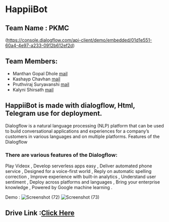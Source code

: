 # HappiiBot

## Team Name   : PKMC
(https://console.dialogflow.com/api-client/demo/embedded/01d1e551-60a4-4e97-a233-0912b612ef2d)
## Team Members:
-    Manthan Gopal Dhole  [mail](mgdhole_b20@it.vjti.ac.in)
-    Kashayp Chavhan           [mail](kdchavhan_b20@it.vjti.ac.in)
-    Pruthviraj Suryavanshi     [mail](pdsuryawanshi_b20@it.vjti.ac.in)
-    Kalyni Shirsath          [mail](ksshrisath_b21@it.vjti.ac.in)
  
## HappiiBot is made with dialogflow, Html, Telegram use for deployment.
Dialogflow is a natural language processing (NLP) platform that can be used to build conversational applications and experiences for a company’s customers in various languages and on multiple platforms.
Features of the Dialogflow

### There are various features of the Dialogflow:
Play Videox ,
Develop serverless apps easy ,
Deliver automated phone service ,
Designed for a voice-first world ,
Reply on automatic spelling correction ,
Improve experience with built-in analytics ,
Understand user sentiment ,
Deploy across platforms and languages ,
Bring your enterprise knowledge ,
Powered by Google machine learning .

Demo : 
![Screenshot (72)](https://user-images.githubusercontent.com/90518833/187035068-fed6c929-9ee9-4179-b74b-5c6db00ea626.png)
![Screenshot (73)](https://user-images.githubusercontent.com/90518833/187035488-48dea637-0492-4d91-99ff-f369f03dd84a.png)


## Drive Link :[Click Here](https://drive.google.com/drive/folders/1aarUQXzikapSMSXVOuW9QdN-9gMIgnC0?usp=sharing)



